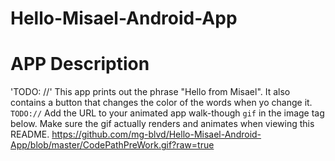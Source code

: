 # Hello-Misael-Android-App
# APP Description
'TODO: //' This app prints out the phrase "Hello from Misael". It also contains a button that changes the color of the words when yo change it. 
`TODO://` Add the URL to your animated app walk-though `gif` in the image tag below. Make sure the gif actually renders and animates when viewing this README. 
https://github.com/mg-blvd/Hello-Misael-Android-App/blob/master/CodePathPreWork.gif?raw=true
    
